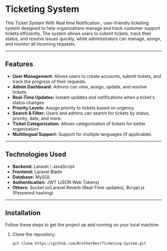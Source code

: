 # Ticketing System

This Ticket System With Real time Notification , user-friendly ticketing system designed to help organizations manage and track customer support tickets efficiently. The system allows users to submit tickets, track their status, and resolve issues quickly, while administrators can manage, assign, and monitor all incoming requests.

---

## Features

- **User Management:** Allows users to create accounts, submit tickets, and track the progress of their requests.
- **Admin Dashboard:** Admins can view, assign, update, and resolve tickets.
- **Real-Time Updates:** Instant updates and notifications when a ticket's status changes.
- **Priority Levels:** Assign priority to tickets based on urgency.
- **Search & Filter:** Users and admins can search for tickets by status, priority, date, and more.
- **Ticket Categorization:** Allows categorization of tickets for better organization.
- **Multilingual Support:** Support for multiple languages (if applicable).

---

## Technologies Used

- **Backend:** Laravel / JavaScript
- **Frontend:** Laravel Blade
- **Database:** MySQL
- **Authentication:** JWT (JSON Web Tokens)
- **Others:** Socket.io/Laravel Reverb (Real-Time updates), Bcrypt.js (Password hashing)

---

## Installation

Follow these steps to get the project up and running on your local machine:

1. Clone the repository:

   ```bash
   git clone https://github.com/BrotherDev/Ticketing-System.git


   
